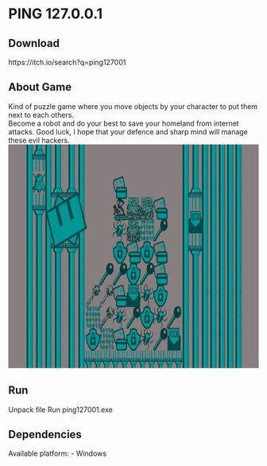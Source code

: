 <h1>PING 127.0.0.1</h1>

<h2>Download</h2>
https://itch.io/search?q=ping127001

<h2>About Game</h2>
Kind of puzzle game where you move objects by your character to put them next to each others.

<br>
Become a robot and do your best to save your homeland from internet attacks. Good luck, I hope that your defence and sharp mind will manage these evil hackers.

<img src="https://raw.githubusercontent.com/EloStef/game-off-2016/master/examplePhoto.jpg" alt="Example Photo" height="450" width="800">

<h2>Run</h2>
Unpack file
Run ping127001.exe

<h2>Dependencies</h2>
Available platform:
- Windows
